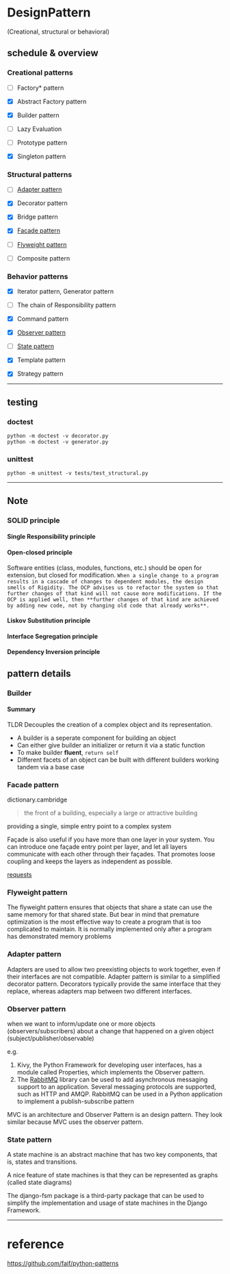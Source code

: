 # DesignPattern

(Creational, structural or behavioral)

## schedule & overview
### Creational patterns
- [ ] Factory* pattern
- [x] Abstract Factory pattern
- [x] Builder pattern
- [ ] Lazy Evaluation
- [ ] Prototype pattern
- [x] Singleton pattern


### Structural patterns
- [ ] [Adapter pattern](#adapter-pattern)
- [x] Decorator pattern
- [x] Bridge pattern
- [x] [Facade    pattern](#facade-pattern)
- [ ] [Flyweight pattern](#flyweight-pattern)
- [ ] Composite pattern


### Behavior patterns
- [x] Iterator  pattern, Generator  pattern
- [ ] The chain of Responsibility pattern
- [x] Command   pattern
- [x] [Observer  pattern](#observer-pattern)
- [ ] [State     pattern](#state-pattern)
- [x] Template  pattern
- [x] Strategy  pattern


--------
## testing
### doctest
```
python -m doctest -v decorator.py
python -m doctest -v generator.py
```

### unittest
```
python -m unittest -v tests/test_structural.py

```

--------
## Note
### SOLID principle

#### Single Responsibility principle

#### Open-closed principle

Software entities (class, modules, functions, etc.) should be open for extension, but closed for modification.
``
When a single change to a program results in a cascade of changes to dependent modules, the design smells of Rigidity. The OCP advises us to refactor the system so that further changes of that kind will not cause more modifications. If the OCP is applied well, then **further changes of that kind are achieved by adding new code, not by changing old code that already works**.
``

#### Liskov Substitution principle

#### Interface Segregation principle

#### Dependency Inversion principle


## pattern details

### Builder
#### Summary
TLDR Decouples the creation of a complex object and its representation.
- A builder is a seperate component for building an object
- Can either give builder an initializer or return it via a static function
- To make builder **fluent**, `return self`
- Different facets of an object can be built with different builders working 
tandem via a base case 



####
### Facade pattern

dictionary.cambridge
> the front of a building, especially a large or attractive building

providing a single, simple entry point to a complex system

Façade is also useful if you have more than one layer in your system. You can introduce one façade entry point per layer, and let all layers communicate with each other through their façades. That promotes loose coupling and keeps the layers as independent as possible.

[requests](https://2.python-requests.org/en/master/)


### Flyweight pattern

The flyweight pattern ensures that objects that share a state can use the same memory for that shared state. 
But bear in mind that premature optimization is the most effective way to create a program that is too complicated to maintain.
It is normally implemented only after a program has demonstrated memory problems


### Adapter pattern

Adapters are used to allow two preexisting objects to work together, even if their interfaces are not compatible.
Adapter pattern is similar to a simplified decorator pattern. Decorators typically provide the same interface that they replace, whereas adapters map between two different interfaces.


### Observer pattern
when we want to inform/update one or more objects (observers/subscribers) about a change that happened on a given object (subject/publisher/observable)

e.g.
1. Kivy, the Python Framework for developing user interfaces, has a module called Properties, which implements the Observer pattern.
2. The [RabbitMQ](https://www.rabbitmq.com/tutorials/tutorial-three-python.html) library can be used to add asynchronous messaging support to an application. Several messaging protocols are supported, such as HTTP and AMQP. RabbitMQ can be used in a Python application to implement a publish-subscribe pattern

MVC is an architecture and Observer Pattern is an design pattern. They look similar because MVC uses the observer pattern.

### State pattern
A state machine is an abstract machine that has two key components, that is, states and transitions.

A nice feature of state machines is that they can be represented as graphs (called state diagrams)

The django-fsm package is a third-party package that can be used to simplify the implementation and usage of state machines in the Django Framework.

--------
# reference

https://github.com/faif/python-patterns
